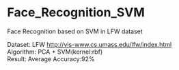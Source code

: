 # Face_Recognition_SVM
Face Recognition based on SVM in LFW dataset

Dataset: LFW http://vis-www.cs.umass.edu/lfw/index.html  
Algorithm: PCA + SVM(kernel:rbf)  
Result: Average Accuracy:92%

